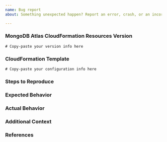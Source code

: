 ```yaml
---
name: Bug report
about: Something unexpected happen? Report an error, crash, or an incorrect behavior here.

---
```


<!--
Hello!

Thank you for opening an issue.  Please note that we try to keep the MongoDB Atlas CloudFormation Resources issue tracker reserved for bug reports.  Please ensure you check open and closed issues first to ensure your issue hasn't already been reported (if it has been reported add a reaction, i.e. +1, to the issue).  

If your issue relates to AWS itself, please contact AWS.
-->

### MongoDB Atlas CloudFormation Resources Version
<!---
Run `terraform version` to show the version, and paste the result for Terraform and the MongoDB Atlas Provider between the ``` marks below.

If you are not running the latest version of Terraform and the MongoDB Atlas Provider, please try to reproduce the issue in a more recent version in case it has been fixed already. 
-->

```
# Copy-paste your version info here
```

### CloudFormation Template 
<!--
Paste the relevant parts of your MongoDB Atlas CloudFormation Resources configuration file info between the ``` marks below or consider creating a GitHub Gist with the information and share it here.

Please be sure to redact any sensitive information; common examples include API Keys, passwords, other secrets, or any items your project/business may consider sensitive such as hostnames or usernames.
-->

```
# Copy-paste your configuration info here
```

### Steps to Reproduce
<!--
-->

### Expected Behavior
<!--
What should have happened?
-->

### Actual Behavior
<!--
What actually happened?
-->

### Additional Context
<!--
Are there anything atypical about your situation that we should know? 
-->

### References
<!--
Are there any other related GitHub issues (open or closed) or Pull Requests that should be linked here? 
-->
